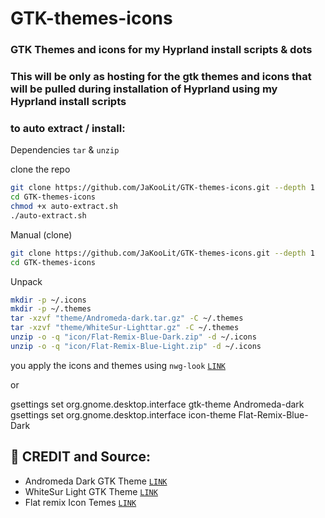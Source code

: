 # GTK-themes-icons
### GTK Themes and icons for my Hyprland install scripts & dots

### This will be only as hosting for the gtk themes and icons that will be pulled during installation of Hyprland using my Hyprland install scripts

### to auto extract / install:

Dependencies
`tar` & `unzip`

clone the repo
```bash
git clone https://github.com/JaKooLit/GTK-themes-icons.git --depth 1
cd GTK-themes-icons
chmod +x auto-extract.sh
./auto-extract.sh
```

Manual (clone)
```bash
git clone https://github.com/JaKooLit/GTK-themes-icons.git --depth 1
cd GTK-themes-icons
```

Unpack
```bash
mkdir -p ~/.icons
mkdir -p ~/.themes
tar -xzvf "theme/Andromeda-dark.tar.gz" -C ~/.themes
tar -xzvf "theme/WhiteSur-Lighttar.gz" -C ~/.themes
unzip -o -q "icon/Flat-Remix-Blue-Dark.zip" -d ~/.icons
unzip -o -q "icon/Flat-Remix-Blue-Light.zip" -d ~/.icons
```

you apply the icons and themes using `nwg-look` [`LINK`](https://github.com/nwg-piotr/nwg-look)

or

gsettings set org.gnome.desktop.interface gtk-theme Andromeda-dark
gsettings set org.gnome.desktop.interface icon-theme Flat-Remix-Blue-Dark



## 🤟 CREDIT and Source:
- Andromeda Dark GTK Theme [`LINK`](https://github.com/EliverLara/Andromeda-gtk)
- WhiteSur Light GTK Theme [`LINK`](https://github.com/vinceliuice/WhiteSur-gtk-theme)
- Flat remix Icon Temes [`LINK`](https://github.com/daniruiz/flat-remix)
